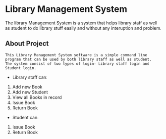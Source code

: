 # Library Management System

The library Management System is a system that helps library staff as well as student to do library stuff easily and without any interuption and problem.

## About Project
    This Library Management System software is a simple command line program that can be used by both library staff as well as student.
    The system consist of two types of login- Library staff login and Student login. 
  
- Library staff can:
1. Add new Book
2. Add new Student
3. View all Books in record
4. Issue Book
5. Return Book

- Student can:
1. Issue Book
2. Return Book
 
